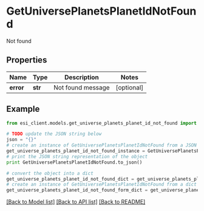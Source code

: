 # GetUniversePlanetsPlanetIdNotFound

Not found

## Properties

Name | Type | Description | Notes
------------ | ------------- | ------------- | -------------
**error** | **str** | Not found message | [optional] 

## Example

```python
from esi_client.models.get_universe_planets_planet_id_not_found import GetUniversePlanetsPlanetIdNotFound

# TODO update the JSON string below
json = "{}"
# create an instance of GetUniversePlanetsPlanetIdNotFound from a JSON string
get_universe_planets_planet_id_not_found_instance = GetUniversePlanetsPlanetIdNotFound.from_json(json)
# print the JSON string representation of the object
print GetUniversePlanetsPlanetIdNotFound.to_json()

# convert the object into a dict
get_universe_planets_planet_id_not_found_dict = get_universe_planets_planet_id_not_found_instance.to_dict()
# create an instance of GetUniversePlanetsPlanetIdNotFound from a dict
get_universe_planets_planet_id_not_found_form_dict = get_universe_planets_planet_id_not_found.from_dict(get_universe_planets_planet_id_not_found_dict)
```
[[Back to Model list]](../README.md#documentation-for-models) [[Back to API list]](../README.md#documentation-for-api-endpoints) [[Back to README]](../README.md)


